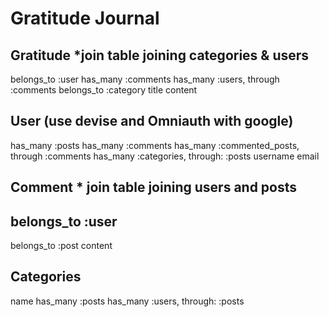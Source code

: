 # Gratitude Journal

## Gratitude *join table joining categories & users

belongs_to :user
has_many :comments
has_many :users, through :comments
belongs_to :category
title
content

## User (use devise and Omniauth with google)

has_many :posts
has_many :comments
has_many :commented_posts, through :comments
has_many :categories, through: :posts
username
email

## Comment * join table joining users and posts

## belongs_to :user
belongs_to :post
content

## Categories

name
has_many :posts
has_many :users, through: :posts